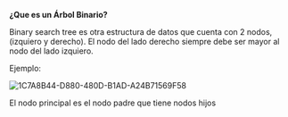 **¿Que es un Árbol Binario?**

Binary search tree es otra estructura de datos que cuenta con 2 nodos, (izquiero y derecho). El nodo del lado derecho siempre debe ser mayor al nodo del lado izquiero.

Ejemplo:

![1C7A8B44-D880-480D-B1AD-A24B71569F58](https://user-images.githubusercontent.com/41756950/115100850-3226f980-9f05-11eb-86bb-72c68c27ff47.jpeg)

El nodo principal es el nodo padre que tiene nodos hijos
